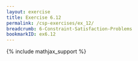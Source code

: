 ```yaml
---
layout: exercise
title: Exercise 6.12
permalink: /csp-exercises/ex_12/
breadcrumb: 6-Constraint-Satisfaction-Problems
bookmarkID: ex6.12
---
```


{% include mathjax_support %}

